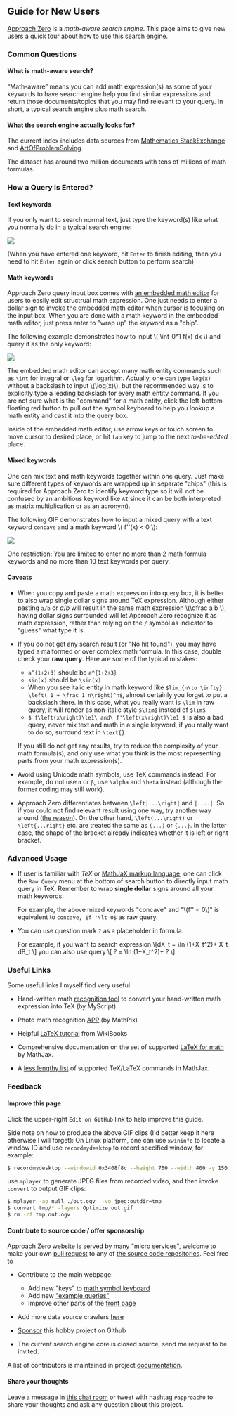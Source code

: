 ## Guide for New Users

[Approach Zero](https://approach0.xyz) is a *math-aware search engine*.
This page aims to give new users a quick tour about how to use this search engine.

### Common Questions

#### What is math-aware search?
“Math-aware” means you can add math expression(s) as some of your keywords to have search engine help you find similar expressions and return those documents/topics that you may find relevant to your query. In short, a typical search engine plus math search.

#### What the search engine actually looks for?
The current index includes data sources from [Mathematics StackExchange](http://math.stackexchange.com) and [ArtOfProblemSolving](https://artofproblemsolving.com/community).

The dataset has around two million documents with tens of millions of math formulas.

### How a Query is Entered?

#### Text keywords
If you only want to search normal text, just type the keyword(s) like what you normally do in a typical search engine:

![](https://cdn.jsdelivr.net/gh/approach0/guide@master/content/static/term-query.gif)

(When you have entered one keyword, hit `Enter` to finish editing, then you need to hit `Enter` again or click search button to perform search)

#### Math keywords
Approach Zero query input box comes with [an embedded math editor](https://github.com/approach0/fork-mathquill) for users to easily edit structrual math expression.
One just needs to enter a dollar sign to invoke the embedded math editor when cursor is focusing on the input box.
When you are done with a math keyword in the embedded math editor, just press enter to "wrap up" the keyword as a "chip".

The following example demonstrates how to input \\( \int_0^1 f(x) dx \\) and query it as the only keyword:

![](https://cdn.jsdelivr.net/gh/approach0/guide@master/content/static/math-query.gif)

The embedded math editor can accept many math entity commands such as `\int` for integral or `\log` for logarithm. Actually, one can type `log(x)` without a backslash to input \\(\log(x)\\), but the recommended way is to explicitly type a leading backslash for every math entity command.
If you are not sure what is the "command" for a math entity, click the left-bottom floating red button to pull out the symbol keyboard to help you lookup a math entity and cast it into the query box.

Inside of the embedded math editor, use arrow keys or touch screen to move cursor to desired place, or hit `tab` key to jump to the next *to-be-edited* place.

#### Mixed keywords
One can mix text and math keywords together within one query.
Just make sure different types of keywords are wrapped up in separate "chips"
(this is required for Approach Zero to identify keyword type so it will not be confused by an ambitious keyword like `AI` since it can be both interpreted as matrix multiplication or as an acronym).

The following GIF demonstrates how to input a mixed query with a text keyword `concave` and a math keyword \\( f''(x) < 0 \\):

![](https://cdn.jsdelivr.net/gh/approach0/guide@master/content/static/mix-query.gif)

One restriction: You are limited to enter no more than 2 math
formula keywords and no more than 10 text keywords per query.

#### Caveats
* When you copy and paste a math expression into query box, it is better to also wrap single dollar signs around TeX expression. Although either pasting `a/b` or $`a/b`$ will result in the same math expression \\(\dfrac a b \\), having dollar signs surrounded will let Approach Zero recognize it as math expression, rather than relying on the `/` symbol as indicator to "guess" what type it is.

* If you do not get any search result (or "No hit found"), you may have typed a malformed or over complex math formula. In this case, double check your **raw query**.
Here are some of the typical mistakes:
	* `a^(1+2+3)` should be `a^{1+2+3}`
	* `sin(x)` should be `\sin(x)`
	* When you see italic entity in math keyword like `$lim_{n\to \infty} \left( 1 + \frac 1 n\right)^n$`, almost certainly you forget to put a backslash there. In this case, what you really want is `\lim` in raw query, it will render as non-italic style `$\lim$` instead of `$lim$`
	* `$ f\left(x\right)\le1\ and\ f'\left(x\right)\le1 $` is also a bad query, never mix text and math in a single keyword, if you really want to do so, surround text in `\text{}`

	If you still do not get any results, try to reduce the complexity of your math formula(s), and only use what you think is the most representing parts from your math expression(s).

* Avoid using Unicode math symbols, use TeX commands instead. For example, do not use `α` or `β`, use `\alpha` and `\beta` instead (although the former coding may still work).

* Approach Zero differentiates between `\left|...\right|` and `|....|`. So if you could not find relevant result using one way, try another way around ([the reason](https://math.meta.stackexchange.com/questions/32799/how-to-search-for-duplicate-of-this-classic-complex-analysis-question#comment148)). On the other hand, `\left(...\right)` or `\left{...right}` etc. are treated the same as `(...)` or `{...}`. In the latter case, the shape of the bracket already indicates whether it is left or right bracket.


### Advanced Usage
* If user is familiar with *TeX* or [MathJaX markup language](https://www.mathjax.org/), one can click the `Raw Query` menu at the bottom of search button to directly input math query in TeX. Remember to wrap **single dollar** signs around all your math keywords.

	For example, the above mixed keywords "concave" and
	"\\(f'' < 0\\)" is equivalent to `concave, $f''\lt 0$` as raw query.

* You can use question mark `?` as a placeholder in formula.

	For example, if you want to search expression
	\\[dX_t = \ln (1+X_t^2)+ X_t dB_t \\]
	you can also use query
	\\[ ? = \ln (1+X_t^2)+ ? \\]


### Useful Links
Some useful links I myself find very useful:

* Hand-written math [recognition tool](https://webdemo.myscript.com/views/math/index.html) to convert your hand-written math expression into TeX (by MyScript)

* Photo math recognition [APP](https://mathpix.com/) (by MathPix)

* Helpful [LaTeX tutorial](https://en.wikibooks.org/wiki/LaTeX) from WikiBooks

* Comprehensive documentation on the set of supported [LaTeX for math](http://www.onemathematicalcat.org/MathJaxDocumentation/TeXSyntax.htm) by MathJax.

* A [less lengthy list](http://docs.mathjax.org/en/latest/input/tex/macros/index.html) of supported TeX/LaTeX commands in MathJax.

### Feedback

#### Improve this page
Click the upper-right `Edit on GitHub` link to help improve this guide.

Side note on how to produce the above GIF clips (I'd better keep it here otherwise I will forget):
On Linux platform, one can use `xwininfo` to locate a window ID and use `recordmydesktop` to record specified window, for example:
```sh
$ recordmydesktop --windowid 0x3408f8c --height 750 --width 400 -y 150 -x 50
```
use `mplayer` to generate JPEG files from recorded video, and then invoke `convert` to output GIF clips:
```sh
$ mplayer -ao null ./out.ogv  -vo jpeg:outdir=tmp
$ convert tmp/* -layers Optimize out.gif
$ rm -rf tmp out.ogv
```

#### Contribute to source code / offer sponsorship
Approach Zero website is served by many "micro services", welcome to make your own [pull request](https://opensource.stackexchange.com/questions/352/what-exactly-is-a-pull-request) to any of [the source code repositories](https://github.com/approach0). Feel free to

* Contribute to the main webpage:
	* Add new "keys" to [math symbol keyboard](https://github.com/approach0/ui-approach0/blob/master/symbol-keyboard.js)
	* Add new ["example queries"](https://github.com/approach0/ui-approach0/blob/master/example-queries.js)
	* Improve other parts of the [front page](https://github.com/approach0/ui-approach0)

* Add more data source crawlers [here](https://github.com/approach0/a0-crawlers)

* [Sponsor](https://github.com/sponsors/w32zhong) this hobby project on Github

* The current search engine core is closed source, send me request to be invited.

A list of contributors is maintained in project [documentation](https://approach0.xyz/docs/content/en/contributors.html).

#### Share your thoughts
Leave a message in [this chat room](https://chat.stackexchange.com/rooms/46148) or tweet with hashtag `#approach0` to share your thoughts and ask any question about this project.
